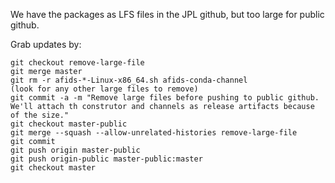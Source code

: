 We have the packages as LFS files in the JPL github, but too large for public github.

Grab updates by:

    git checkout remove-large-file
	git merge master
	git rm -r afids-*-Linux-x86_64.sh afids-conda-channel
	(look for any other large files to remove)
	git commit -a -m "Remove large files before pushing to public github. We'll attach th construtor and channels as release artifacts because of the size."
	git checkout master-public
	git merge --squash --allow-unrelated-histories remove-large-file
	git commit
	git push origin master-public
	git push origin-public master-public:master
	git checkout master
	
